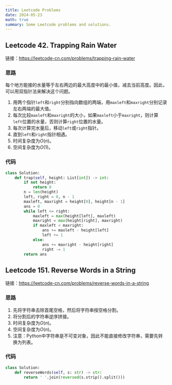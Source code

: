 ```yaml
---
title: Leetcode Problems
date: 2024-05-23
math: true
summary: Some Leetcode problems and solutions.
---
```




## Leetcode 42. Trapping Rain Water
链接：https://leetcode-cn.com/problems/trapping-rain-water


### 思路
每个地方能接的水量等于左右两边的最大高度中的最小值，减去当前高度。因此，可以用双指针法来解决这个问题。
1. 用两个指针`left`和`right`分别指向数组的两端，用`maxleft`和`maxright`分别记录左右两端的最大值。
2. 每次比较`maxleft`和`maxright`的大小，如果`maxleft`小于`maxright`，则计算`left`位置的水量，否则计算`right`位置的水量。
3. 每次计算完水量后，移动`left`或`right`指针。
4. 直到`left`和`right`指针相遇。
5. 时间复杂度为$O(n)$。
6. 空间复杂度为$O(1)$。

### 代码

```python
class Solution:
    def trap(self, height: List[int]) -> int:
        if not height:
            return 0
        n = len(height)
        left, right = 0, n - 1
        maxleft, maxright = height[0], height[n - 1]
        ans = 0
        while left <= right:
            maxleft = max(height[left], maxleft)
            maxright = max(height[right], maxright)
            if maxleft < maxright:
                ans += maxleft - height[left]
                left += 1
            else:
                ans += maxright - height[right]
                right -= 1
        return ans
```

## Leetcode 151. Reverse Words in a String
链接：https://leetcode-cn.com/problems/reverse-words-in-a-string

### 思路
1. 先将字符串去除首尾空格，然后将字符串按空格分割。
2. 将分割后的字符串逆序拼接。
3. 时间复杂度为$O(n)$。
4. 空间复杂度为$O(n)$。
5. 注意：Python中字符串是不可变对象，因此不能直接修改字符串，需要先转换为列表。

### 代码

```python
class Solution:
    def reverseWords(self, s: str) -> str:
        return ' '.join(reversed(s.strip().split()))
```

